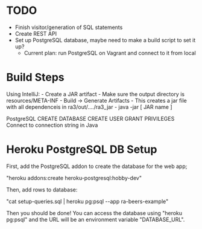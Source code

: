 TODO
====
- Finish visitor/generation of SQL statements
- Create REST API
- Set up PostgreSQL database, maybe need to make a build script to set it up?
    - Current plan: run PostgreSQL on Vagrant and connect to it from local

Build Steps
===========
Using IntelliJ:
    - Create a JAR artifact
    - Make sure the output directory is resources/META-INF
    - Build -> Generate Artifacts
    - This creates a jar file with all dependenceis in ra3/out/..../ra3_jar
    - java -jar [ JAR name ]


PostgreSQL
CREATE DATABASE
CREATE USER
GRANT PRIVILEGES
Connect to connection string in Java

Heroku PostgreSQL DB Setup
==========================

First, add the PostgreSQL addon to create the database for the web app;

"heroku addons:create heroku-postgresql:hobby-dev"

Then, add rows to database:

"cat setup-queries.sql | heroku pg:psql --app ra-beers-example"

Then you should be done! You can access the database using "heroku pg:psql" and
the URL will be an environment variable "DATABASE_URL".
